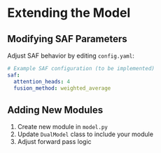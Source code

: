 # Extending the Model

## Modifying SAF Parameters
Adjust SAF behavior by editing `config.yaml`:
```yaml
# Example SAF configuration (to be implemented)
saf:
  attention_heads: 4
  fusion_method: weighted_average
```

## Adding New Modules
1. Create new module in `model.py`
2. Update `DualModel` class to include your module
3. Adjust forward pass logic